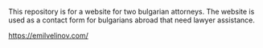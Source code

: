 This repository is for a website for two bulgarian attorneys. The website is used as a contact form for bulgarians abroad that need lawyer assistance. 


https://emilvelinov.com/
